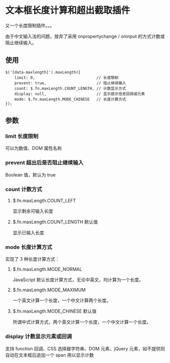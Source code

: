 # 文本框长度计算和超出截取插件

又一个长度限制插件。。。

由于中文输入法的问题，放弃了采用 onpropertychange / oninput 的方式计数或阻止继续输入。


## 使用

```
$('[data-maxlength]').maxLength({
    limit: 0,                           // 长度限制
    prevent: true,                      // 阻止继续输入
    count: $.fn.maxLength.COUNT_LENGTH, // 计数显示方式
    display: null,                      // 显示提示信息回调或元素
    mode: $.fn.maxLength.MODE_CHINESE   // 长度计算方式
});
```

## 参数

### limit 长度限制

可以为数值、DOM 属性名称

### prevent 超出后是否阻止继续输入

Boolean 值，默认为 true

### count 计数方式

1. $.fn.maxLength.COUNT_LEFT

	显示剩余可输入长度

2. $.fn.maxLength.COUNT_LENGTH 默认值

	显示已输入长度

### mode 长度计算方式

实现了 3 种长度计算方式：

1. $.fn.maxLength.MODE_NORMAL

	JavaScript 默认长度计算方式，无论中英文，均计算为一个长度。
	
2. $.fn.maxLength.MODE_MAXIMUM
	
	一个英文计算一个长度，一个中文计算两个长度。
	
3. $.fn.maxLength.MODE_CHINESE 默认值

	所谓中式计算方式，两个英文计算一个长度，一个中文计算一个长度。

### display 计数显示元素或回调

支持 function 回调、CSS 选择器字符串、DOM 元素、jQuery 元素，如不提供则自动在文本框后追加一个 span 用以显示计数


